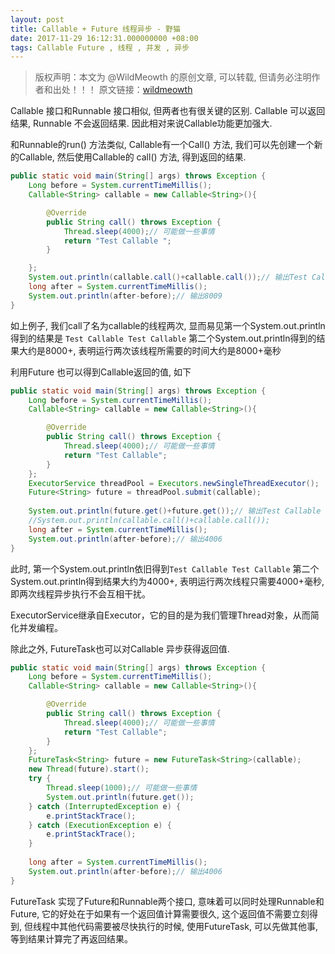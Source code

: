 ```yaml
---
layout: post
title: Callable + Future 线程异步 - 野猫
date: 2017-11-29 16:12:31.000000000 +08:00
tags: Callable Future , 线程 , 并发 , 异步
---
```


>版权声明：本文为 @WildMeowth
的原创文章, 可以转载, 但请务必注明作者和出处！！！
原文链接：[wildmeowth](http://wildmeowth.github.io/2017/11/callable-future/)



Callable 接口和Runnable 接口相似, 但两者也有很关键的区别. Callable 可以返回结果, Runnable 不会返回结果. 因此相对来说Callable功能更加强大.

和Runnable的run() 方法类似, Callable有一个Call() 方法, 我们可以先创建一个新的Callable, 然后使用Callable的 call() 方法, 得到返回的结果. 

```java
public static void main(String[] args) throws Exception {
    Long before = System.currentTimeMillis();
    Callable<String> callable = new Callable<String>(){

        @Override
        public String call() throws Exception {
            Thread.sleep(4000);// 可能做一些事情
            return "Test Callable ";
        }

    };
    System.out.println(callable.call()+callable.call());// 输出Test Callable Test Callable
    long after = System.currentTimeMillis();
    System.out.println(after-before);// 输出8009
}
```

如上例子, 我们call了名为callable的线程两次, 显而易见第一个System.out.println得到的结果是
`Test Callable Test Callable`
第二个System.out.println得到的结果大约是8000+, 表明运行两次该线程所需要的时间大约是8000+毫秒

利用Future 也可以得到Callable返回的值, 如下
```java
public static void main(String[] args) throws Exception {
    Long before = System.currentTimeMillis();
    Callable<String> callable = new Callable<String>(){

        @Override
        public String call() throws Exception {
            Thread.sleep(4000);// 可能做一些事情
            return "Test Callable";
        }
    };
    ExecutorService threadPool = Executors.newSingleThreadExecutor();
    Future<String> future = threadPool.submit(callable);
    
    System.out.println(future.get()+future.get());// 输出Test Callable Test Callable
    //System.out.println(callable.call()+callable.call());
    long after = System.currentTimeMillis();
    System.out.println(after-before);// 输出4006
}
```
此时, 第一个System.out.println依旧得到`Test Callable Test Callable`
第二个System.out.println得到结果大约为4000+, 表明运行两次线程只需要4000+毫秒, 即两次线程异步执行不会互相干扰。

ExecutorService继承自Executor，它的目的是为我们管理Thread对象，从而简化并发编程。

除此之外, FutureTask也可以对Callable 异步获得返回值.
```java
public static void main(String[] args) throws Exception {
    Long before = System.currentTimeMillis();
    Callable<String> callable = new Callable<String>(){

        @Override
        public String call() throws Exception {
            Thread.sleep(4000);// 可能做一些事情
            return "Test Callable";
        }
    };
    FutureTask<String> future = new FutureTask<String>(callable);
    new Thread(future).start();
    try {
        Thread.sleep(1000);// 可能做一些事情
        System.out.println(future.get());
    } catch (InterruptedException e) {
        e.printStackTrace();
    } catch (ExecutionException e) {
        e.printStackTrace();
    }
    
    long after = System.currentTimeMillis();
    System.out.println(after-before);// 输出4006
}
```
FutureTask 实现了Future和Runnable两个接口, 意味着可以同时处理Runnable和Future, 它的好处在于如果有一个返回值计算需要很久, 这个返回值不需要立刻得到, 但线程中其他代码需要被尽快执行的时候, 使用FutureTask, 可以先做其他事, 等到结果计算完了再返回结果。

